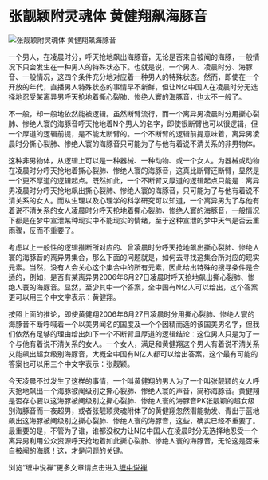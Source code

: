 张靓颖附灵魂体 黄健翔飙海豚音
====

			

                                                                    

![张靓颖附灵魂体 黄健翔飙海豚音](http://simg.sinajs.cn/blog7style/images/common/sg_trans.gif)

                                                                    

                                                                    

   一个男人，在凌晨时分，呼天抢地飙出海豚音，无论是否来自被阉的海豚，一般情况下只会发生在一种男人的特殊状态下。也就是说，一个男人、凌晨时分、海豚音、一般情况，这四个条件充分地对应着一种男人的特殊状态。然而，即使在一个开放的年代，直播男人特殊状态的事情早不新鲜，但让N亿中国人在凌晨时分无选择地忍受某离异男呼天抢地着撕心裂肺、惨绝人寰的海豚音，也太不一般了。  
  
  不一般，却一般地依然能被逻辑。虽然断臂流行，而一个离异男凌晨时分用撕心裂肺、惨绝人寰的海豚音呼天抢地着N个男人的名字，即使很断臂也可以很逻辑，但一个厚道的逻辑前提，是不能太断臂的。一个不断臂的逻辑前提意味着，离异男凌晨时分撕心裂肺、惨绝人寰的海豚音只可能为了与他有着说不清关系的非男物体。  
  
  这种非男物体，从逻辑上可以是一种器械、一种动物、或一个女人。为器械或动物在凌晨时分呼天抢地着撕心裂肺、惨绝人寰的海豚音，这真比断臂还断臂，显然是一个更不厚道的逻辑起点。既然如此，一个不断臂又厚道的逻辑起点只能是：离异男凌晨时分呼天抢地飙出撕心裂肺、惨绝人寰的海豚音，只可能为了与他有着说不清关系的女人。而从生理以及心理学的科学研究可以知道，一个离异男为了与他有着说不清关系的女人凌晨时分呼天抢地着撕心裂肺、惨绝人寰的海豚音，一般情况下都是在梦中宣泄某种现实中不能现实的情绪，至于这种宣泄的梦中天气是否云重雨骤，反而不重要了。  
  
  考虑以上一般性的逻辑推断所对应的、曾凌晨时分呼天抢地飙出撕心裂肺、惨绝人寰的海豚音的离异男集合，那么下面的问题就是，如何去寻找这集合所对应的现实元素。当然，没有人会关心这个集合中的所有元素，因此给出特殊的搜寻条件是合适的，例如，是否有某离异男2006年6月27日凌晨时呼天抢地飙出撕心裂肺、惨绝人寰的海豚音。显然，至少其中一个答案，全中国有N亿人可以给出，这个答案更可以用三个中文字表示：黄健翔。

  按照上面的推论，即使黄健翔2006年6月27日凌晨时分用撕心裂肺、惨绝人寰的海豚音不断呼喊着一个以美男闻名的国度及一个个因精而选的该国美男名字，但我们依然有足够的理由给出如下一个不断臂且厚道的逻辑结论：这位男人只是为了一个与他有着说不清关系的女人。一个女人，满足和黄健翔这个男人有着说不清关系又能飙出超女级别海豚音，大概全中国有N亿人都可以给出答案，这个最有可能的答案也可以用三个中文字表示：张靓颖。

  今天凌晨不过发生了这样的事情，一个叫黄健翔的男人为了一个叫张靓颖的女人呼天抢地飙出一个海豚被阉级别之撕心裂肺、惨绝人寰的声音，简称海豚音。黄健翔是否存心要以这海豚被阉级别之撕心裂肺、惨绝人寰的海豚音PK张靓颖的超女级别海豚音而一夜超男，或者张靓颖灵魂附体了的黄健翔忽然潜能勃发、青出于蓝地飙出这海豚被阉级别之撕心裂肺、惨绝人寰的海豚音，这些，确实已经不重要了。最重要的是，不管为了谁，谁都没权力让N亿中国人在凌晨时分无选择地忍受一个离异男利用公众资源呼天抢地着如此撕心裂肺、惨绝人寰的海豚音，无论这是否来自被阉的海豚！这，才是问题的关键。

浏览“缠中说禅”更多文章请点击进入[缠中说禅](http://blog.sina.com.cn/m/chzhshch)
